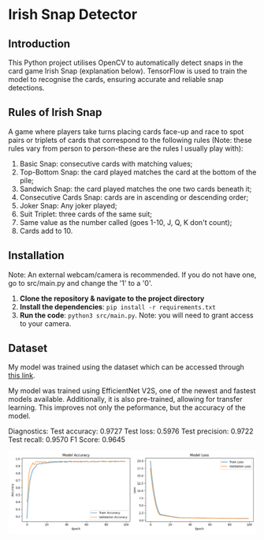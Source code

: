 # Irish Snap Detector

## Introduction

This Python project utilises OpenCV to automatically detect snaps in the card game Irish Snap (explanation below). TensorFlow is used to train the model to recognise the cards, ensuring accurate and reliable snap detections.

## Rules of Irish Snap
A game where players take turns placing cards face-up and race to spot pairs or triplets of cards that correspond to the following rules (Note: these rules vary from person to person-these are the rules I usually play with):

1. Basic Snap: consecutive cards with matching values;
2. Top-Bottom Snap: the card played matches the card at the bottom of the pile;
3. Sandwich Snap: the card played matches the one two cards beneath it;
4. Consecutive Cards Snap: cards are in ascending or descending order;
5. Joker Snap: Any joker played;
6. Suit Triplet: three cards of the same suit;
7. Same value as the number called (goes 1-10, J, Q, K don't count);
8. Cards add to 10. 

## Installation

Note: An external webcam/camera is recommended. If you do not have one, go to src/main.py and change the '1' to a '0'.

1. **Clone the repository & navigate to the project directory**
2. **Install the dependencies**: ```pip install -r requirements.txt```
3. **Run the code**: ```python3 src/main.py```. Note: you will need to grant access to your camera.

## Dataset

My model was trained using the dataset which can be accessed through [this link](https://www.kaggle.com/datasets/gpiosenka/cards-image-datasetclassification).

My model was trained using EfficientNet V2S, one of the newest and fastest models available. Additionally, it is also pre-trained, allowing for transfer learning. This improves not only the peformance, but the accuracy of the model.

Diagnostics:
Test accuracy: 0.9727
Test loss: 0.5976
Test precision: 0.9722
Test recall: 0.9570
F1 Score: 0.9645

![Training History](src/training_history.png)